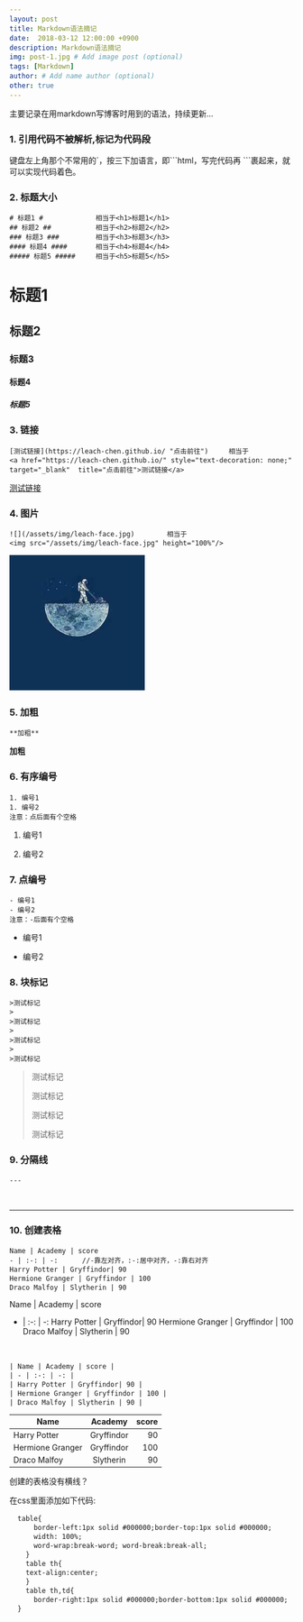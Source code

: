 ```yaml
---
layout: post
title: Markdown语法摘记
date:  2018-03-12 12:00:00 +0900  
description: Markdown语法摘记
img: post-1.jpg # Add image post (optional)
tags: [Markdown]
author: # Add name author (optional)
other: true
---
```

主要记录在用markdown写博客时用到的语法，持续更新...

### **1. <a href="https://www.zhihu.com/question/30425128" style="text-decoration: none;" target="\_blank"  title="点击前往">引用代码不被解析,标记为代码段</a>** ###
键盘左上角那个不常用的\`，按三下加语言，即\`\`\`html，写完代码再 \`\`\`裹起来，就可以实现代码着色。

### **2. 标题大小** ###
```
# 标题1 #             相当于<h1>标题1</h1>
## 标题2 ##           相当于<h2>标题2</h2>
### 标题3 ###         相当于<h3>标题3</h3>
#### 标题4 ####       相当于<h4>标题4</h4>
##### 标题5 #####     相当于<h5>标题5</h5>
```
# 标题1 #
## 标题2 ##
### 标题3 ###
#### 标题4 ####
##### 标题5 #####

### **3. 链接** ###
```
[测试链接](https://leach-chen.github.io/ "点击前往")     相当于
<a href="https://leach-chen.github.io/" style="text-decoration: none;" target="_blank"  title="点击前往">测试链接</a>
```
[测试链接](https://leach-chen.github.io/ "点击前往")

### **4. 图片** ###
```
![](/assets/img/leach-face.jpg)        相当于
<img src="/assets/img/leach-face.jpg" height="100%"/>
```
![](/assets/img/leach-face.jpg)

### **5. 加粗** ###
```
**加粗**
```
**加粗**

### **6. 有序编号** ###
```
1. 编号1
1. 编号2
注意：点后面有个空格
```
1. 编号1

1. 编号2

### **7. 点编号** ###
```
- 编号1
- 编号2
注意：-后面有个空格
```
- 编号1

- 编号2

### **8. 块标记** ###
```
>测试标记
>
>测试标记
>
>测试标记
>
>测试标记
```
>测试标记
>
>测试标记
>
>测试标记
>
>测试标记


### **9. 分隔线** ###
 ```
 ---
 ```
<br>

 ---

### **10. <a href="http://blog.csdn.net/tuxingchen6/article/details/55222951" style="text-decoration: none;" target="\_blank"  title="点击前往">创建表格</a>** ###
```
Name | Academy | score
- | :-: | -:      //-靠左对齐，:-:居中对齐，-:靠右对齐
Harry Potter | Gryffindor| 90
Hermione Granger | Gryffindor | 100
Draco Malfoy | Slytherin | 90
```

Name | Academy | score
- | :-: | -:
Harry Potter | Gryffindor| 90
Hermione Granger | Gryffindor | 100
Draco Malfoy | Slytherin | 90

<br>

```
| Name | Academy | score |
| - | :-: | -: |
| Harry Potter | Gryffindor| 90 |
| Hermione Granger | Gryffindor | 100 |
| Draco Malfoy | Slytherin | 90 |
```

| Name | Academy | score |
| - | :-: | -: |
| Harry Potter | Gryffindor| 90 |
| Hermione Granger | Gryffindor | 100 |
| Draco Malfoy | Slytherin | 90 |

<a href="http://ask.csdn.net/questions/259502" style="text-decoration: none;" target="\_blank"  title="点击前往">创建的表格没有横线？</a><br>

  在css里面添加如下代码:
  ```
    table{
        border-left:1px solid #000000;border-top:1px solid #000000;
        width: 100%;
        word-wrap:break-word; word-break:break-all;
      }
      table th{
      text-align:center;
      }
      table th,td{
        border-right:1px solid #000000;border-bottom:1px solid #000000;
    }
  ```
